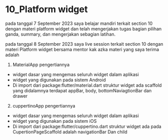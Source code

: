  # 10_Platform widget

 pada tanggal 7 September 2023 saya belajar mandiri terkait section 10 dengan materi platform widget dan telah mengerjakan tugas bagian pilihan ganda, summary, dan mengerjakan sebagian latihan.
 
 pada tanggal 8 September 2023 saya live session terkait section 10 dengan materi Platform widget bersama mentor kak azka
materi yang saya terima adalah 
1. MaterialApp
pengertiannya 
- widget dasar yang mengemas seluruh widget dalam aplikasi
- widget yang digunakan pada sistem Android
- Di import dari package:flutter/material.dart
struktur widget ada scaffold yang didalamnya terdapat appBar, body, bottomNaviagtionBar dan drawer

2. cuppertinoApp
pengertiannya 
- widget dasar yang mengemas seluruh widget dalam aplikasi
- widget yang digunakan pada sistem iOS
- Di import dari package:flutter/cuppertino.dart
struktur widget ada pada CupertionPageScaffold adalah navigationBar Dan child
